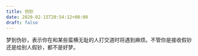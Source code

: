 ```yaml
---
title: 伪钞
date: 2020-02-15T20:54:12+08:00
draft: false
---
```


梦到伪钞，表示你在和某些蛮横无耻的人打交道时将遇到麻烦。不管你是接收假钞还是给别人假钞，都不是好梦。